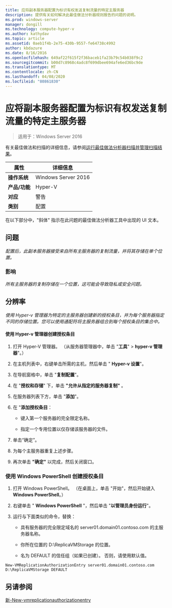 ```yaml
---
title: 应将副本服务器配置为标识有权发送复制流量的特定主服务器
description: 提供有关如何解决此最佳做法分析器规则报告的问题的说明。
ms.prod: windows-server
manager: dongill
ms.technology: compute-hyper-v
ms.author: kathydav
ms.topic: article
ms.assetid: 0aeb1f4b-2e75-430b-9557-fe64738c4992
author: kbdazure
ms.date: 8/16/2016
ms.openlocfilehash: 649af22f615f2f36baceb1fa23b79c54b038f9c2
ms.sourcegitcommit: b00d7c8968c4adc8f699dbee694afe6ed36bc9de
ms.translationtype: MT
ms.contentlocale: zh-CN
ms.lasthandoff: 04/08/2020
ms.locfileid: "80861830"
---
```

# <a name="replica-servers-should-be-configured-to-identify-specific-primary-servers-authorized-to-send-replication-traffic"></a>应将副本服务器配置为标识有权发送复制流量的特定主服务器

>适用于：Windows Server 2016

有关最佳做法和扫描的详细信息，请参阅[运行最佳做法分析器扫描并管理扫描结果](https://go.microsoft.com/fwlink/p/?LinkID=223177)。  
  
|属性|详细信息|  
|-|-|  
|**操作系统**|Windows Server 2016|  
|**产品/功能**|Hyper-V|  
|**对应**|警告|  
|**类别**|配置|  
  
在以下部分中，"斜体" 指示在此问题的最佳做法分析器工具中出现的 UI 文本。  
  
## <a name="issue"></a>问题  
*配置后，此副本服务器接受来自所有主服务器的复制流量，并将其存储在单个位置。*  
  
### <a name="impact"></a>影响  
*所有主服务器的复制存储在一个位置，这可能会导致隐私或安全问题。*  
  
## <a name="resolution"></a>分辨率  
*使用 Hyper-v 管理器为特定的主服务器创建新的授权条目，并为每个服务器指定不同的存储位置。您可以使用通配符将主服务器组合到每个授权条目的集合中。*  
  
#### <a name="create-authorization-entries-using-hyper-v-manager"></a>使用 Hyper-v 管理器创建授权条目  
  
1.  打开 Hyper-V 管理器。 （从服务器管理器中，单击 "**工具**" > **hyper-v 管理器**"。）  
  
2.  在主机列表中，右键单击所需的主机，然后单击 " **Hyper-v 设置**"。  
  
3.  在导航窗格中，单击 "**复制配置**"。  
  
4.  在 "**授权和存储**" 下，单击 **"允许从指定的服务器复制"** 。  
  
5.  在服务器列表下方，单击 "**添加**"。  
  
6.  在 "**添加授权条目**：  
  
    -   键入第一个服务器的完全限定名称。  
  
    -   指定一个专用位置以仅存储该服务器的文件。  
  
7.  单击“确定”。  
  
8.  为每个主服务器重复上述步骤。  
  
9. 再次单击 **"确定"** 以完成，然后关闭窗口。  
  
### <a name="create-authorization-entries-using-windows-powershell"></a>使用 Windows PowerShell 创建授权条目  
  
1.  打开 Windows PowerShell。 （在桌面上，单击 "开始"，然后开始键入**Windows PowerShell**。）  
  
2.  右键单击 " **Windows PowerShell** "，然后单击 "**以管理员身份运行**"。  
  
3.  运行与下面类似的命令，替换：  
  
    -   具有服务器的完全限定域名的 server01.domain01.contoso.com 的主服务器名称。  
  
    -   你所在位置的 D:\ReplicaVMStorage 的位置。  
  
    -   名为 DEFAULT 的信任组（如果已创建）。 否则，请使用默认值。  
  
```  
New-VMReplicationAuthorizationEntry server01.domain01.contoso.com D:\ReplicaVMStorage DEFAULT  
```  
  
## <a name="see-also"></a>另请参阅  
[新-New-vmreplicationauthorizationentry](https://technet.microsoft.com/library/hh848606.aspx)  
  


